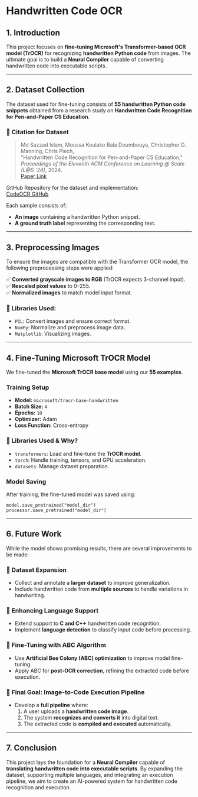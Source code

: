 # **Handwritten Code OCR**

## **1. Introduction**
This project focuses on **fine-tuning Microsoft's Transformer-based OCR model (TrOCR)** for recognizing **handwritten Python code** from images. The ultimate goal is to build a **Neural Compiler** capable of converting handwritten code into executable scripts.

---

## **2. Dataset Collection**
The dataset used for fine-tuning consists of **55 handwritten Python code snippets** obtained from a research study on **Handwritten Code Recognition for Pen-and-Paper CS Education**.

### **📌 Citation for Dataset**
> Md Sazzad Islam, Moussa Koulako Bala Doumbouya, Christopher D. Manning, Chris Piech,  
> "Handwritten Code Recognition for Pen-and-Paper CS Education,"  
> *Proceedings of the Eleventh ACM Conference on Learning @ Scale (L@S '24)*, 2024.  
> [Paper Link](https://web.stanford.edu/~cpiech/bio/papers/handwrittencode.pdf)

GitHub Repository for the dataset and implementation:  
[CodeOCR GitHub](https://github.com/mdoumbouya/codeocr/tree/main)

Each sample consists of:
- **An image** containing a handwritten Python snippet.
- **A ground truth label** representing the corresponding text.

---

## **3. Preprocessing Images**
To ensure the images are compatible with the Transformer OCR model, the following preprocessing steps were applied:

✅ **Converted grayscale images to RGB** (TrOCR expects 3-channel input).  
✅ **Rescaled pixel values** to 0–255.  
✅ **Normalized images** to match model input format.

### **🔹 Libraries Used:**
- `PIL`: Convert images and ensure correct format.
- `NumPy`: Normalize and preprocess image data.
- `Matplotlib`: Visualizing images.

---

## **4. Fine-Tuning Microsoft TrOCR Model**
We fine-tuned the **Microsoft TrOCR base model** using our **55 examples**.

### **Training Setup**
- **Model:** `microsoft/trocr-base-handwritten`
- **Batch Size:** `4`
- **Epochs:** `10`
- **Optimizer:** Adam
- **Loss Function:** Cross-entropy

### **🔹 Libraries Used & Why?**
- `transformers`: Load and fine-tune the **TrOCR model**.
- `torch`: Handle training, tensors, and GPU acceleration.
- `datasets`: Manage dataset preparation.

### **Model Saving**
After training, the fine-tuned model was saved using:
```
model.save_pretrained("model_dir") processor.save_pretrained("model_dir")
```


---

## **6. Future Work**
While the model shows promising results, there are several improvements to be made:

### **🔹 Dataset Expansion**
- Collect and annotate a **larger dataset** to improve generalization.
- Include handwritten code from **multiple sources** to handle variations in handwriting.

### **🔹 Enhancing Language Support**
- Extend support to **C and C++** handwritten code recognition.
- Implement **language detection** to classify input code before processing.

### **🔹 Fine-Tuning with ABC Algorithm**
- Use **Artificial Bee Colony (ABC) optimization** to improve model fine-tuning.
- Apply ABC for **post-OCR correction**, refining the extracted code before execution.

### **🔹 Final Goal: Image-to-Code Execution Pipeline**
- Develop a **full pipeline** where:
  1. A user uploads a **handwritten code image**.
  2. The system **recognizes and converts it** into digital text.
  3. The extracted code is **compiled and executed** automatically.

---

## **7. Conclusion**
This project lays the foundation for a **Neural Compiler** capable of **translating handwritten code into executable scripts**. By expanding the dataset, supporting multiple languages, and integrating an execution pipeline, we aim to create an AI-powered system for handwritten code recognition and execution. 
